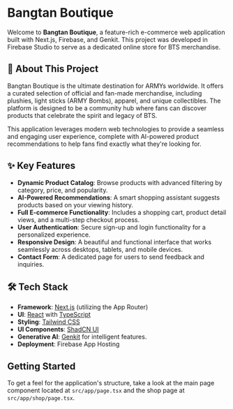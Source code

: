 # Bangtan Boutique

Welcome to **Bangtan Boutique**, a feature-rich e-commerce web application built with Next.js, Firebase, and Genkit. This project was developed in Firebase Studio to serve as a dedicated online store for BTS merchandise.

## 🚀 About This Project

Bangtan Boutique is the ultimate destination for ARMYs worldwide. It offers a curated selection of official and fan-made merchandise, including plushies, light sticks (ARMY Bombs), apparel, and unique collectibles. The platform is designed to be a community hub where fans can discover products that celebrate the spirit and legacy of BTS.

This application leverages modern web technologies to provide a seamless and engaging user experience, complete with AI-powered product recommendations to help fans find exactly what they're looking for.

## ✨ Key Features

- **Dynamic Product Catalog**: Browse products with advanced filtering by category, price, and popularity.
- **AI-Powered Recommendations**: A smart shopping assistant suggests products based on your viewing history.
- **Full E-commerce Functionality**: Includes a shopping cart, product detail views, and a multi-step checkout process.
- **User Authentication**: Secure sign-up and login functionality for a personalized experience.
- **Responsive Design**: A beautiful and functional interface that works seamlessly across desktops, tablets, and mobile devices.
- **Contact Form**: A dedicated page for users to send feedback and inquiries.

## 🛠️ Tech Stack

- **Framework**: [Next.js](https://nextjs.org/) (utilizing the App Router)
- **UI**: [React](https://react.dev/) with [TypeScript](https://www.typescriptlang.org/)
- **Styling**: [Tailwind CSS](https://tailwindcss.com/)
- **UI Components**: [ShadCN UI](https://ui.shadcn.com/)
- **Generative AI**: [Genkit](https://firebase.google.com/docs/genkit) for intelligent features.
- **Deployment**: Firebase App Hosting

## Getting Started

To get a feel for the application's structure, take a look at the main page component located at `src/app/page.tsx` and the shop page at `src/app/shop/page.tsx`.
